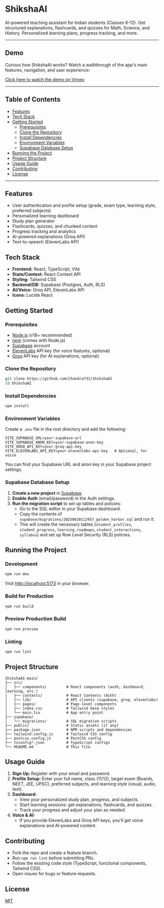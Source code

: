 # ShikshaAI

AI-powered teaching assistant for Indian students (Classes 6-12). Get structured explanations, flashcards, and quizzes for Math, Science, and History. Personalized learning plans, progress tracking, and more.

---

## Demo

Curious how ShikshaAI works? Watch a walkthrough of the app's main features, navigation, and user experience:

[Click here to watch the demo on Vimeo](https://vimeo.com/1097638229?share=copy)

---

## Table of Contents
- [Features](#features)
- [Tech Stack](#tech-stack)
- [Getting Started](#getting-started)
  - [Prerequisites](#prerequisites)
  - [Clone the Repository](#clone-the-repository)
  - [Install Dependencies](#install-dependencies)
  - [Environment Variables](#environment-variables)
  - [Supabase Database Setup](#supabase-database-setup)
- [Running the Project](#running-the-project)
- [Project Structure](#project-structure)
- [Usage Guide](#usage-guide)
- [Contributing](#contributing)
- [License](#license)

---

## Features
- User authentication and profile setup (grade, exam type, learning style, preferred subjects)
- Personalized learning dashboard
- Study plan generator
- Flashcards, quizzes, and chunked content
- Progress tracking and analytics
- AI-powered explanations (Groq API)
- Text-to-speech (ElevenLabs API)

## Tech Stack
- **Frontend:** React, TypeScript, Vite
- **State/Context:** React Context API
- **Styling:** Tailwind CSS
- **Backend/DB:** Supabase (Postgres, Auth, RLS)
- **AI/Voice:** Groq API, ElevenLabs API
- **Icons:** Lucide React

## Getting Started

### Prerequisites
- [Node.js](https://nodejs.org/) (v18+ recommended)
- [npm](https://www.npmjs.com/) (comes with Node.js)
- [Supabase](https://supabase.com/) account
- [ElevenLabs](https://elevenlabs.io/) API key (for voice features, optional)
- [Groq](https://groq.com/) API key (for AI explanations, optional)

### Clone the Repository
```bash
git clone https://github.com/Chandra731/ShikshaAI
cd ShikshaAI
```

### Install Dependencies
```bash
npm install
```

### Environment Variables
Create a `.env` file in the root directory and add the following:
```env
VITE_SUPABASE_URL=your-supabase-url
VITE_SUPABASE_ANON_KEY=your-supabase-anon-key
VITE_GROQ_API_KEY=your-groq-api-key             
VITE_ELEVENLABS_API_KEY=your-elevenlabs-api-key   # Optional, for voice

```
You can find your Supabase URL and anon key in your Supabase project settings.

### Supabase Database Setup
1. **Create a new project** in [Supabase](https://app.supabase.com/).
2. **Enable Auth** (email/password) in the Auth settings.
3. **Run the migration script** to set up tables and policies:
   - Go to the SQL editor in your Supabase dashboard.
   - Copy the contents of `supabase/migrations/20250630112957_golden_harbor.sql` and run it.
   - This will create the necessary tables (`student_profiles`, `student_progress`, `learning_roadmaps`, `student_interactions`, `syllabus`) and set up Row Level Security (RLS) policies.

## Running the Project

### Development
```bash
npm run dev
```
Visit [http://localhost:5173](http://localhost:5173) in your browser.

### Build for Production
```bash
npm run build
```

### Preview Production Build
```bash
npm run preview
```

### Linting
```bash
npm run lint
```

## Project Structure
```
ShikshaAI-main/
├── src/
│   ├── components/         # React components (auth, dashboard, learning, etc.)
│   ├── contexts/           # React Contexts (Auth)
│   ├── lib/                # API clients (supabase, groq, elevenlabs)
│   ├── pages/              # Page-level components
│   ├── index.css           # Tailwind base styles
│   └── main.tsx            # App entry point
├── supabase/
│   └── migrations/         # SQL migration scripts
├── public/                 # Static assets (if any)
├── package.json            # NPM scripts and dependencies
├── tailwind.config.js      # Tailwind CSS config
├── postcss.config.js       # PostCSS config
├── tsconfig*.json          # TypeScript configs
└── README.md               # This file
```

## Usage Guide
1. **Sign Up:** Register with your email and password.
2. **Profile Setup:** Enter your full name, class (11/12), target exam (Boards, NEET, JEE, UPSC), preferred subjects, and learning style (visual, audio, text).
3. **Dashboard:**
   - View your personalized study plan, progress, and subjects.
   - Start learning sessions: get explanations, flashcards, and quizzes.
   - Track your progress and adjust your plan as needed.
4. **Voice & AI:**
   - If you provide ElevenLabs and Groq API keys, you'll get voice explanations and AI-powered content.

## Contributing
- Fork the repo and create a feature branch.
- Run `npm run lint` before submitting PRs.
- Follow the existing code style (TypeScript, functional components, Tailwind CSS).
- Open issues for bugs or feature requests.

## License
[MIT](LICENSE)
